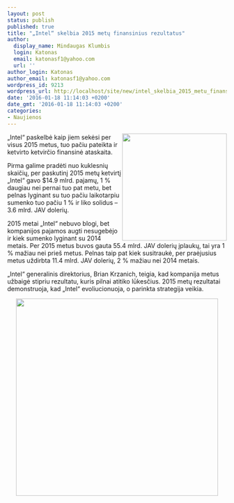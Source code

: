 ```yaml
---
layout: post
status: publish
published: true
title: "„Intel“ skelbia 2015 metų finansinius rezultatus"
author:
  display_name: Mindaugas Klumbis
  login: Katonas
  email: katonasf1@yahoo.com
  url: ''
author_login: Katonas
author_email: katonasf1@yahoo.com
wordpress_id: 9213
wordpress_url: http://localhost/site/new/intel_skelbia_2015_metu_finansinius_rezultatus_/
date: '2016-01-18 11:14:03 +0200'
date_gmt: '2016-01-18 11:14:03 +0200'
categories:
- Naujienos
---
```

<p>
	<a href="http://technews.lt/userfiles/92a.jpg"><img alt="" src="http://technews.lt/userfiles/92a.jpg" style="width: 240px; height: 246px; float: right;" /></a>&bdquo;Intel&ldquo; paskelbė kaip jiem sekėsi per visus 2015 metus, tuo pačiu pateikta ir ketvirto ketvirčio finansinė ataskaita.</p>
<p>
	Pirma galime pradėti nuo kuklesnių skaičių, per paskutinį 2015 metų ketvirtį &bdquo;Intel&ldquo; gavo $14.9 mlrd. pajamų, 1 % daugiau nei pernai tuo pat metu, bet pelnas lyginant su tuo pačiu laikotarpiu sumenko tuo pačiu 1 % ir liko solidus &ndash; 3.6 mlrd. JAV dolerių.</p>
<p>
	2015 metai &bdquo;Intel&ldquo; nebuvo blogi, bet kompanijos pajamos augti nesugebėjo ir kiek sumenko lyginant su 2014 metais. Per 2015 metus buvos gauta 55.4 mlrd. JAV dolerių įplaukų, tai yra 1 % mažiau nei prie&scaron; metus. Pelnas taip pat kiek susitraukė, per praėjusius metus uždirbta 11.4 mlrd. JAV dolerių, 2 % mažiau nei 2014 metais.</p>
<p>
	&bdquo;Intel&ldquo; generalinis direktorius, Brian Krzanich, teigia, kad kompanija metus užbaigė stipriu rezultatu, kuris pilnai atitiko lūkesčius. 2015 metų rezultatai demonstruoja, kad &bdquo;Intel&ldquo; evoliucionuoja, o parinkta strategija veikia.</p>
<p style="text-align: center;">
	<a href="http://technews.lt/userfiles/92b.jpg"><img alt="" src="http://technews.lt/userfiles/92b.jpg" style="width: 464px; height: 453px;" /></a></p>
